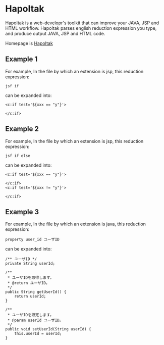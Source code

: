 # HapoItak

HapoItak is a web-developr's toolkit that can improve your JAVA, JSP and HTML workflow.
HapoItak parses english reduction expression you type, and produce output JAVA, JSP and HTML code.

Homepage is [HapoItak](https://tolemy.sakura.ne.jp/)

## Example 1
For example, In the file by which an extension is jsp, this reduction expression:

    jsf if

can be expanded into:

    <c:if test='${xxx == "y"}'>
    
    </c:if>

## Example 2
For example, In the file by which an extension is jsp, this reduction expression:

    jsf if else

can be expanded into:

    <c:if test='${xxx == "y"}'>
    
    </c:if>
    <c:if test='${xxx != "y"}'>
    
    </c:if>

## Example 3
For example, In the file by which an extension is java, this reduction expression:

    property user_id ユーザID

can be expanded into:

    /** ユーザID */
    private String userId;

    /**
     * ユーザIDを取得します。
     * @return ユーザID。
     */
    public String getUserId() {
        return userId;
    }

    /**
     * ユーザIDを設定します。
     * @param userId ユーザID。
     */
    public void setUserId(String userId) {
        this.userId = userId;
    }
